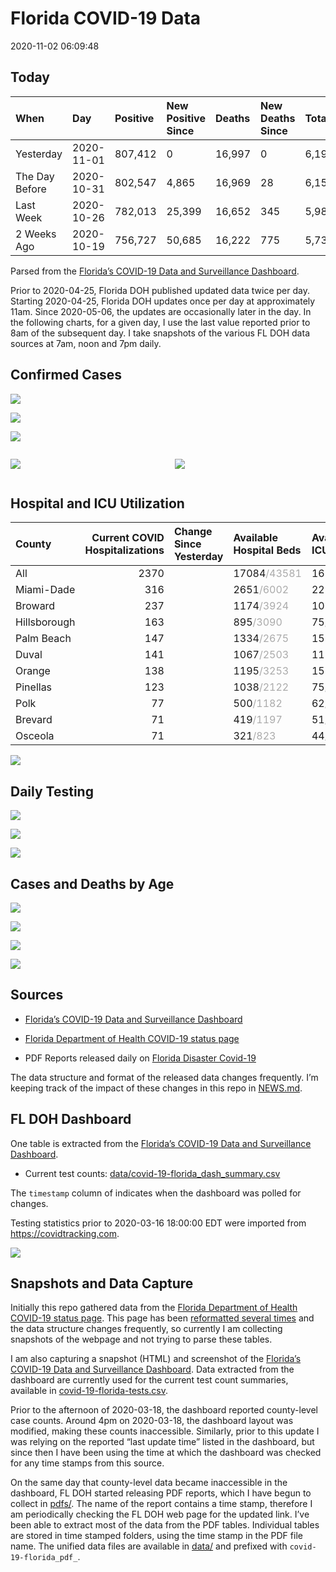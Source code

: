 Florida COVID-19 Data
================
2020-11-02 06:09:48

## Today

| When           | Day        | Positive | New Positive Since | Deaths | New Deaths Since | Total     |
| :------------- | :--------- | :------- | :----------------- | :----- | :--------------- | :-------- |
| Yesterday      | 2020-11-01 | 807,412  | 0                  | 16,997 | 0                | 6,199,281 |
| The Day Before | 2020-10-31 | 802,547  | 4,865              | 16,969 | 28               | 6,150,124 |
| Last Week      | 2020-10-26 | 782,013  | 25,399             | 16,652 | 345              | 5,984,749 |
| 2 Weeks Ago    | 2020-10-19 | 756,727  | 50,685             | 16,222 | 775              | 5,739,283 |

Parsed from the [Florida’s COVID-19 Data and Surveillance
Dashboard](https://fdoh.maps.arcgis.com/apps/opsdashboard/index.html#/8d0de33f260d444c852a615dc7837c86).

Prior to 2020-04-25, Florida DOH published updated data twice per day.
Starting 2020-04-25, Florida DOH updates once per day at approximately
11am. Since 2020-05-06, the updates are occasionally later in the day.
In the following charts, for a given day, I use the last value reported
prior to 8am of the subsequent day. I take snapshots of the various FL
DOH data sources at 7am, noon and 7pm daily.

## Confirmed Cases

![](plots/covid-19-florida-daily-test-changes.png)

![](plots/covid-19-florida-deaths-by-day.png)

![](plots/covid-19-florida-county-top-6.png)

<div class="columns">

<div class="column is-full-mobile">

![](plots/covid-19-florida-testing.png)

</div>

<div class="column is-full-mobile">

![](plots/covid-19-florida-total-positive.png)

</div>

</div>

## Hospital and ICU Utilization

| County       | Current COVID Hospitalizations | Change Since Yesterday | Available Hospital Beds                      | Available ICU Beds                         |
| :----------- | -----------------------------: | :--------------------- | :------------------------------------------- | :----------------------------------------- |
| All          |                           2370 |                        | 17084<span style="color: #aaa">/43581</span> | 1655<span style="color: #aaa">/4417</span> |
| Miami-Dade   |                            316 |                        | 2651<span style="color: #aaa">/6002</span>   | 225<span style="color: #aaa">/726</span>   |
| Broward      |                            237 |                        | 1174<span style="color: #aaa">/3924</span>   | 101<span style="color: #aaa">/363</span>   |
| Hillsborough |                            163 |                        | 895<span style="color: #aaa">/3090</span>    | 75<span style="color: #aaa">/322</span>    |
| Palm Beach   |                            147 |                        | 1334<span style="color: #aaa">/2675</span>   | 159<span style="color: #aaa">/238</span>   |
| Duval        |                            141 |                        | 1067<span style="color: #aaa">/2503</span>   | 111<span style="color: #aaa">/317</span>   |
| Orange       |                            138 |                        | 1195<span style="color: #aaa">/3253</span>   | 157<span style="color: #aaa">/243</span>   |
| Pinellas     |                            123 |                        | 1038<span style="color: #aaa">/2122</span>   | 75<span style="color: #aaa">/232</span>    |
| Polk         |                             77 |                        | 500<span style="color: #aaa">/1182</span>    | 62<span style="color: #aaa">/118</span>    |
| Brevard      |                             71 |                        | 419<span style="color: #aaa">/1197</span>    | 51<span style="color: #aaa">/114</span>    |
| Osceola      |                             71 |                        | 321<span style="color: #aaa">/823</span>     | 44<span style="color: #aaa">/79</span>     |

![](plots/covid-19-florida-icu-usage.png)

## Daily Testing

![](plots/covid-19-florida-tests-per-case.png)

<!-- ![](plots/covid-19-florida-change-new-cases.png) -->

![](plots/covid-19-florida-tests-percent-positive.png)

![](plots/covid-19-florida-test-and-case-growth.png)

## Cases and Deaths by Age

![](plots/covid-19-florida-weekly-events-by-age.png)

![](plots/covid-19-florida-age.png)

![](plots/covid-19-florida-age-deaths.png)

![](plots/covid-19-florida-age-sex.png)

## Sources

  - [Florida’s COVID-19 Data and Surveillance
    Dashboard](https://fdoh.maps.arcgis.com/apps/opsdashboard/index.html#/8d0de33f260d444c852a615dc7837c86)

  - [Florida Department of Health COVID-19 status
    page](http://www.floridahealth.gov/diseases-and-conditions/COVID-19/)

  - PDF Reports released daily on [Florida Disaster
    Covid-19](http://www.floridahealth.gov/diseases-and-conditions/COVID-19/)

The data structure and format of the released data changes frequently.
I’m keeping track of the impact of these changes in this repo in
[NEWS.md](NEWS.md).

## FL DOH Dashboard

One table is extracted from the [Florida’s COVID-19 Data and
Surveillance
Dashboard](https://fdoh.maps.arcgis.com/apps/opsdashboard/index.html#/8d0de33f260d444c852a615dc7837c86).

  - Current test counts:
    [data/covid-19-florida\_dash\_summary.csv](data/covid-19-florida_dash_summary.csv)

The `timestamp` column of indicates when the dashboard was polled for
changes.

Testing statistics prior to 2020-03-16 18:00:00 EDT were imported from
<https://covidtracking.com>.

![](screenshots/fodh_maps_arcgis_com__apps__opsdashboard.png)

## Snapshots and Data Capture

Initially this repo gathered data from the [Florida Department of Health
COVID-19 status
page](http://www.floridahealth.gov/diseases-and-conditions/COVID-19/).
This page has been [reformatted several
times](screenshots/floridahealth_gov__diseases-and-conditions__COVID-19.png)
and the data structure changes frequently, so currently I am collecting
snapshots of the webpage and not trying to parse these tables.

I am also capturing a snapshot (HTML) and screenshot of the [Florida’s
COVID-19 Data and Surveillance
Dashboard](https://fdoh.maps.arcgis.com/apps/opsdashboard/index.html#/8d0de33f260d444c852a615dc7837c86).
Data extracted from the dashboard are currently used for the current
test count summaries, available in
[covid-19-florida-tests.csv](covid-19-florida-tests.csv).

Prior to the afternoon of 2020-03-18, the dashboard reported
county-level case counts. Around 4pm on 2020-03-18, the dashboard layout
was modified, making these counts inaccessible. Similarly, prior to this
update I was relying on the reported “last update time” listed in the
dashboard, but since then I have been using the time at which the
dashboard was checked for any time stamps from this source.

On the same day that county-level data became inaccessible in the
dashboard, FL DOH started releasing PDF reports, which I have begun to
collect in [pdfs/](pdfs/). The name of the report contains a time stamp,
therefore I am periodically checking the FL DOH web page for the updated
link. I’ve been able to extract most of the data from the PDF tables.
Individual tables are stored in time stamped folders, using the time
stamp in the PDF file name. The unified data files are available in
[data/](data/) and prefixed with `covid-19-florida_pdf_`.
